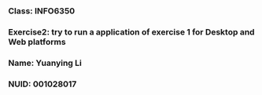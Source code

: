 

### Class: INFO6350
### Exercise2: try to run a application of exercise 1 for Desktop and Web platforms 
### Name: Yuanying Li
### NUID: 001028017
